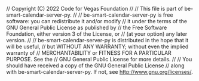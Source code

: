 // Copyright (C) 2022 Code for Vegas Foundation
// 
// This file is part of be-smart-calendar-server-py.
// 
// be-smart-calendar-server-py is free software: you can redistribute it and/or modify
// it under the terms of the GNU General Public License as published by
// the Free Software Foundation, either version 3 of the License, or
// (at your option) any later version.
// 
// be-smart-calendar-server-py is distributed in the hope that it will be useful,
// but WITHOUT ANY WARRANTY; without even the implied warranty of
// MERCHANTABILITY or FITNESS FOR A PARTICULAR PURPOSE.  See the
// GNU General Public License for more details.
// 
// You should have received a copy of the GNU General Public License
// along with be-smart-calendar-server-py.  If not, see <http://www.gnu.org/licenses/>.

